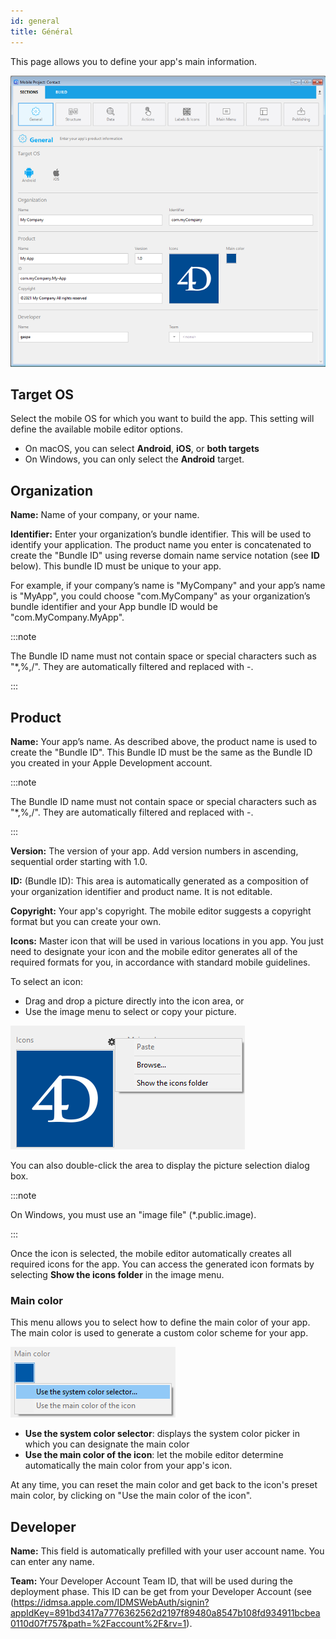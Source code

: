 ```yaml
---
id: general
title: Général
---
```


This page allows you to define your app's main information.

![General section](img/main-page.png)

## Target OS

Select the mobile OS for which you want to build the app. This setting will define the available mobile editor options.

- On macOS, you can select **Android**, **iOS**, or **both targets**
- On Windows, you can only select the **Android** target.

## Organization

**Name:** Name of your company, or your name.

**Identifier:** Enter your organization’s bundle identifier. This will be used to identify your application. The product name you enter is concatenated to create the "Bundle ID" using reverse domain name service notation (see **ID** below). This bundle ID must be unique to your app.

For example, if your company’s name is "MyCompany" and your app’s name is "MyApp", you could choose "com.MyCompany" as your organization’s bundle identifier and your App bundle ID would be "com.MyCompany.MyApp".

:::note

The Bundle ID name must not contain space or special characters such as "*,%,/". They are automatically filtered and replaced with -.

:::


## Product


**Name:** Your app’s name. As described above, the product name is used to create the "Bundle ID". This Bundle ID must be the same as the Bundle ID you created in your Apple Development account.

:::note

The Bundle ID name must not contain space or special characters such as "*,%,/". They are automatically filtered and replaced with -.

:::

**Version:** The version of your app. Add version numbers in ascending, sequential order starting with 1.0.

**ID:** (Bundle ID): This area is automatically generated as a composition of your organization identifier and product name. It is not editable.

**Copyright:** Your app's copyright. The mobile editor suggests a copyright format but you can create your own.

**Icons:** Master icon that will be used in various locations in you app. You just need to designate your icon and the mobile editor generates all of the required formats for you, in accordance with standard mobile guidelines.

To select an icon:

- Drag and drop a picture directly into the icon area, or
- Use the image menu to select or copy your picture.

![icon](img/iconselect.png)

You can also double-click the area to display the picture selection dialog box.

:::note

On Windows, you must use an "image file" (*.public.image).

:::

Once the icon is selected, the mobile editor automatically creates all required icons for the app. You can access the generated icon formats by selecting **Show the icons folder** in the image menu.

### Main color

This menu allows you to select how to define the main color of your app. The main color is used to generate a custom color scheme for your app.

![icon](img/main-color.png)

- **Use the system color selector**: displays the system color picker in which you can designate the main color
- **Use the main color of the icon**: let the mobile editor determine automatically the main color from your app's icon.

At any time, you can reset the main color and get back to the icon's preset main color, by clicking on "Use the main color of the icon".

## Developer

**Name:** This field is automatically prefilled with your user account name. You can enter any name.

**Team:** Your Developer Account Team ID, that will be used during the deployment phase. This ID can be get from your Developer Account (see (https://idmsa.apple.com/IDMSWebAuth/signin?appIdKey=891bd3417a7776362562d2197f89480a8547b108fd934911bcbea0110d07f757&path=%2Faccount%2F&rv=1).
